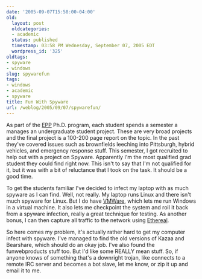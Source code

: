```yaml
---
date: '2005-09-07T15:58:00-04:00'
old:
  layout: post
  oldcategories:
  - academic
  status: published
  timestamp: 03:58 PM Wednesday, September 07, 2005 EDT
  wordpress_id: '325'
oldtags:
- spyware
- windows
slug: spywarefun
tags:
- windows
- academic
- spyware
title: Fun With Spyware
url: /weblog/2005/09/07/spywarefun/
---
```


As part of the [EPP](http://www.epp.cmu.edu/) Ph.D. program, each student
spends a semester a manages an undergraduate student project.  These are very broad
projects and the final project is a 100-200 page report on the topic.  In the past
they've covered issues such as brownfields leeching into Pittsburgh, hybrid vehicles,
and emergency response stuff.  This semester, I got recruited to help out with a
project on Spyware.  Apparently I'm the most qualified grad student they could find
right now.  This isn't to say that I'm not qualified for it, but it was with a bit of
reluctance that I took on the task.  It should be a good time.

To get the students familiar I've decided to infect my laptop with as much spyware as
I can find.  Well, not really.  My laptop runs Linux and there isn't much spyware for
Linux.  But I do have [VMWare](http://www.vmware.com/), which lets me run
Windows in a virtual machine.  It also lets me checkpoint the system and roll it back
from a spyware infection, really a great technique for testing.  As another bonus, I
can then capture all traffic to the network using [Ethereal](http://www.ethereal.org/).

So here comes my problem, it's actually rather hard to get my computer infect with
spyware.  I've managed to find the old versions of Kazaa and Bearshare, which should
do an okay job.  I've also found the funwebproducts stuff too.  But I'd like some REALLY
mean stuff.  So, if anyone knows of something that's a downright trojan, like connects
to a remote IRC server and becomes a bot slave, let me know, or zip it up and email it
to me.